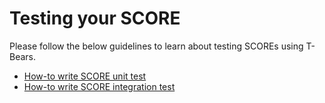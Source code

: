 # Testing your SCORE



Please follow the below guidelines to learn about testing SCOREs using T-Bears.

* [How-to write SCORE unit test](doc:how-to-write-score-unit-test) 
* [How-to write SCORE integration test](doc:how-to-write-score-integration-test)

